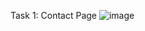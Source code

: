 Task 1: Contact Page
![image](https://user-images.githubusercontent.com/58422765/121941739-501fa780-cd58-11eb-8581-baba22479231.png)
